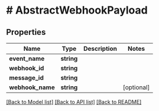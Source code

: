 # # AbstractWebhookPayload

## Properties

Name | Type | Description | Notes
------------ | ------------- | ------------- | -------------
**event_name** | **string** |  | 
**webhook_id** | **string** |  | 
**message_id** | **string** |  | 
**webhook_name** | **string** |  | [optional] 

[[Back to Model list]](../../README#documentation-for-models) [[Back to API list]](../../README#documentation-for-api-endpoints) [[Back to README]](../../README)


